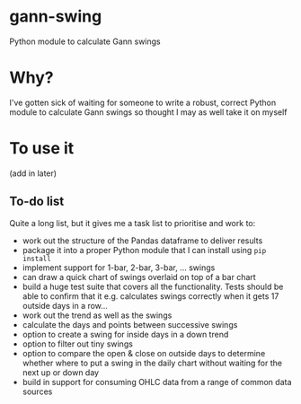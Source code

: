 # gann-swing
Python module to calculate Gann swings

# Why?
I've gotten sick of waiting for someone to write a robust, correct Python module to calculate Gann swings so thought I may as well take it on myself

# To use it

(add in later)

## To-do list

Quite a long list, but it gives me a task list to prioritise and work to:
- work out the structure of the Pandas dataframe to deliver results
- package it into a proper Python module that I can install using `pip install`
- implement support for 1-bar, 2-bar, 3-bar, ... swings
- can draw a quick chart of swings overlaid on top of a bar chart
- build a huge test suite that covers all the functionality. Tests should be able to confirm that it e.g. calculates swings correctly when it gets 17 outside days in a row...
- work out the trend as well as the swings
- calculate the days and points between successive swings
- option to create a swing for inside days in a down trend 
- option to filter out tiny swings 
- option to compare the open & close on outside days to determine whether where to put a swing in the daily chart without waiting for the next up or down day
- build in support for consuming OHLC data from a range of common data sources
